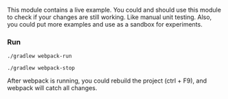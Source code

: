 This module contains a live example.
You could and should use this module to check if your changes are still working.
Like manual unit testing.
Also, you could put more examples and use as a sandbox for experiments.

### Run

```
./gradlew webpack-run

./gradlew webpack-stop
```

After webpack is running, you could rebuild the project (ctrl + F9), and webpack will catch all changes.
